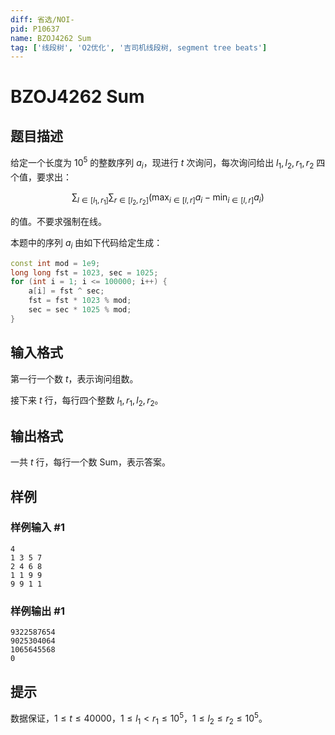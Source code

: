 ```yaml
---
diff: 省选/NOI-
pid: P10637
name: BZOJ4262 Sum
tag: ['线段树', 'O2优化', '吉司机线段树, segment tree beats']
---
```

# BZOJ4262 Sum
## 题目描述

给定一个长度为 $10^5$ 的整数序列 $a_i$，现进行 $t$ 次询问，每次询问给出 $l_1,l_2,r_1,r_2$ 四个值，要求出：

$$\sum_{l \in [l_1,r_1]} \sum_{r \in [l_2,r_2]} (\max_{i \in [l,r]} a_i-\min_{i\in [l,r]} a_i)$$

的值。不要求强制在线。

本题中的序列 $a_i$ 由如下代码给定生成：

```cpp
const int mod = 1e9;
long long fst = 1023, sec = 1025;
for (int i = 1; i <= 100000; i++) {
	a[i] = fst ^ sec;
	fst = fst * 1023 % mod;
	sec = sec * 1025 % mod;
}
```
## 输入格式

第一行一个数 $t$，表示询问组数。

接下来 $t$ 行，每行四个整数 $l_1, r_1, l_2, r_2$。
## 输出格式

一共 $t$ 行，每行一个数 $\text{Sum}$，表示答案。
## 样例

### 样例输入 #1
```
4
1 3 5 7
2 4 6 8
1 1 9 9
9 9 1 1
```
### 样例输出 #1
```
9322587654
9025304064
1065645568
0
```
## 提示

数据保证，$1\leq t\leq 40000$，$1\leq l_1<r_1\leq 10^5$，$1\leq l_2 \leq r_2\leq 10^5$。
